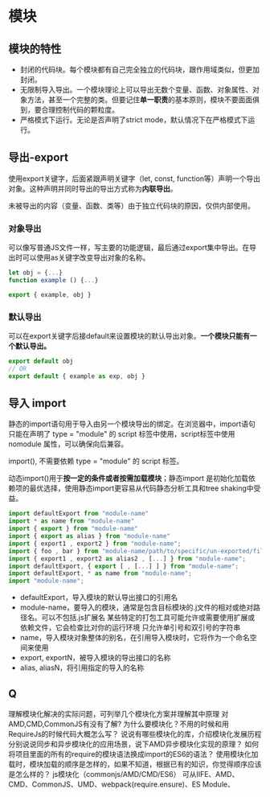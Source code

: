 # 模块
## 模块的特性
- 封闭的代码块。每个模块都有自己完全独立的代码块，跟作用域类似，但更加封闭。
- 无限制导入导出。一个模块理论上可以导出无数个变量、函数、对象属性、对象方法，甚至一个完整的类。但要记住**单一职责**的基本原则，模块不要面面俱到，要合理控制代码的颗粒度。
- 严格模式下运行。无论是否声明了strict mode，默认情况下在严格模式下运行。

## 导出-export
使用export关键字，后面紧跟声明关键字（let, const, function等）声明一个导出对象。这种声明并同时导出的导出方式称为**内联导出**。

未被导出的内容（变量、函数、类等）由于独立代码块的原因，仅供内部使用。

### 对象导出

可以像写普通JS文件一样，写主要的功能逻辑，最后通过export集中导出。在导出时可以使用as关键字改变导出对象的名称。
```javascript
let obj = {...}
function example () {...}

export { example, obj }
```
### 默认导出

可以在export关键字后接default来设置模块的默认导出对象。**一个模块只能有一个默认导出。**
```javascript
export default obj
// OR
export default { example as exp, obj }
```
## 导入 import
静态的import语句用于导入由另一个模块导出的绑定。在浏览器中，import语句只能在声明了 type = "module" 的 script 标签中使用，script标签中使用 nomodule 属性，可以确保向后兼容。

import(), 不需要依赖 type = "module" 的 script 标签。

动态import()用于**按一定的条件或者按需加载模块**；静态import 是初始化加载依赖项的最优选择，使用静态import更容易从代码静态分析工具和tree shaking中受益。

```javascript
import defaultExport from "module-name"
import * as name from "module-name"
import { export } from "module-name"
import { export as alias } from "module-name"
import { export1 , export2 } from "module-name";
import { foo , bar } from "module-name/path/to/specific/un-exported/file";
import { export1 , export2 as alias2 , [...] } from "module-name";
import defaultExport, { export [ , [...] ] } from "module-name";
import defaultExport, * as name from "module-name";
import "module-name";

```
- defaultExport，导入模块的默认导出接口的引用名
- module-name，要导入的模块，通常是包含目标模块的.j文件的相对或绝对路径名。可以不包括.js扩展名
  某些特定的打包工具可能允许或需要使用扩展或依赖文件，它会检查比对你的运行环境
  只允许单引号和双引号的字符串
- name，导入模块对象整体的别名，在引用导入模块时，它将作为一个命名空间来使用
- export, exportN，被导入模块的导出接口的名称
- alias, aliasN，将引用指定的导入的名称

## Q
理解模块化解决的实际问题，可列举几个模块化方案并理解其中原理
对AMD,CMD,CommonJS有没有了解?
为什么要模块化？不用的时候和用RequireJs的时候代码大概怎么写？
说说有哪些模块化的库，介绍模块化发展历程
分别说说同步和异步模块化的应用场景，说下AMD异步模块化实现的原理？
如何将项目里面的所有的require的模块语法换成import的ES6的语法？
使用模块化加载时，模块加载的顺序是怎样的，如果不知道，根据已有的知识，你觉得顺序应该是怎么样的？
js模块化（commonjs/AMD/CMD/ES6）
可从IIFE、AMD、CMD、CommonJS、UMD、webpack(require.ensure)、ES Module、<script type="module"> 这几个角度考虑。

 JavaScript 中有哪些突出的模块系统（module systems ）？评价 ES 模块系统。

列出在实现不同模块系统之间互操作所涉及的一些复杂性问题（主要对 ES 模块和 CommonJS 互操作感兴趣）

### ES6 Module和node的Commonjs模块化规范区别
CommonJS是一种模块规范，成为Node.js的模块规范，ES6之前，前端也实现了一套相同的模块规范，如AMD，用来对前端模块进行管理。

ES6引入了一套新的模块规范，在语言标准层面上实现了模块功能，且实现得很简单，有望成为浏览器和服务器通用的模块解决方案。目前浏览器对ES6模块兼容性还不太好，在webpack中使用的export和import，会经过Babel转换为CommonJS规范。使用上的区别有：

1. CommonJS模块输出的是一个值的拷贝，ES6模块输出的是值的引用

import读入的变量都是只读的，不允许修改，但可以改变变量的属性；

内部的所有变量要用export导出，与其对应的值是动态绑定的关系，取到的是实时值；而CommonJS输出的是值的缓存，不存在动态更新

2. commonjs的模块是**运行时加载**的，（整体加载模块，生成一个对象，再从对象上获取属性和方法。CommonJS模块就是对象）；
  ESS6模块是**静态加载**的，在**编译时就完成模块加载**，编译时输出接口。（效率更高，且模块不是对象）,在编译时，就能确定模块的依赖关系，以及输入和输出的变量。
3. CommonJS是单个值导出，ES6模块可以导出多个
4. ES6模块是静态语法，import必须在模块的顶层（会被JS引擎静态分析，先于其他语句执行，)；JS 引擎对脚本静态分析的时候，遇到模块加载命令 import ，就会生成一个只读引用。等到脚本真正执行时，再根据这个只读引用，到被加载的那个模块里面去取值。
而CommonJS是动态语法，可以写在判断里（require是动态加载，只有运行时才知道加载的是什么模块，所以可以放在任何地方）
